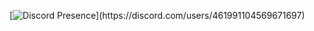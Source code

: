 [![Discord Presence](https://lanyard-profile-readme.vercel.app/api/461991104569671697?theme=black&bg=809ecf&animated=false&hideDiscrim=true&borderRadius=30px&idleMessage=Probably%20doing%20something%20else...)](https://discord.com/users/461991104569671697)
